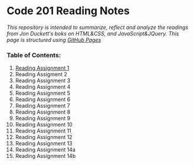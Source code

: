 # Code 201 Reading Notes
*This repository is intended to summarize, reflect and analyze the readings from Jon Duckett's boks on HTML&CSS, and JavaScript&JQuery. This page is structured using [GitHub Pages](https://pages.github.com/)*

### Table of Contents:
1. [Reading Assignment 1](./code201/class-01.md)
2. Reading Assigment 2
3. Reading Assignment 3 
4. Reading Assignment 4
5. Reading Assignment 5
6. Reading Assignment 6
7. Reading Assignment 7
8. Reading Assignment 8
9. Reading Assignment 9
10. Reading Assignment 10
11. Reading Assignment 11
12. Reading Assignment 12
13. Reading Assignment 13
14. Reading Assignment 14a
15. Reading Assignment 14b
